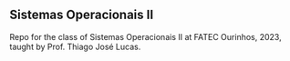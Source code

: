 ## Sistemas Operacionais II

Repo for the class of Sistemas Operacionais II at FATEC Ourinhos, 2023, taught by Prof. Thiago José Lucas.